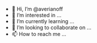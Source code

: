 - 👋 Hi, I’m @averianoff
- 👀 I’m interested in ...
- 🌱 I’m currently learning ...
- 💞️ I’m looking to collaborate on ...
- 📫 How to reach me ...

<!---
averianoff/averianoff is a ✨ special ✨ repository because its `README.md` (this file) appears on your GitHub profile.
You can click the Preview link to take a look at your changes.
--->
